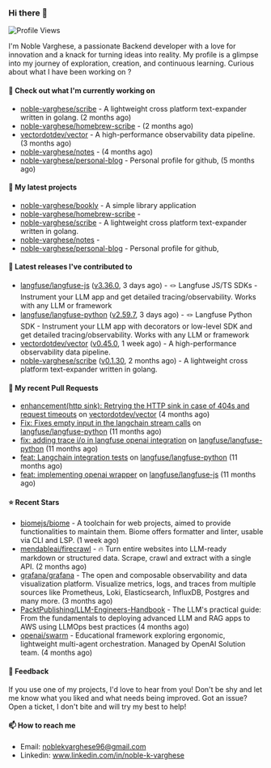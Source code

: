 ### Hi there 👋
![Profile Views](https://komarev.com/ghpvc/?username=noble-varghese&label=PROFILE+VIEWS)

I'm Noble Varghese, a passionate Backend developer with a love for innovation and a knack for turning ideas into reality. My profile is a glimpse into my journey of exploration, creation, and continuous learning. Curious about what I have been working on ?


#### 👷 Check out what I'm currently working on

- [noble-varghese/scribe](https://github.com/noble-varghese/scribe) - A lightweight cross platform text-expander written in golang. (2 months ago)
- [noble-varghese/homebrew-scribe](https://github.com/noble-varghese/homebrew-scribe) -  (2 months ago)
- [vectordotdev/vector](https://github.com/vectordotdev/vector) - A high-performance observability data pipeline. (3 months ago)
- [noble-varghese/notes](https://github.com/noble-varghese/notes) -  (4 months ago)
- [noble-varghese/personal-blog](https://github.com/noble-varghese/personal-blog) - Personal profile for github, (5 months ago)

#### 🌱 My latest projects

- [noble-varghese/bookly](https://github.com/noble-varghese/bookly) - A simple library application
- [noble-varghese/homebrew-scribe](https://github.com/noble-varghese/homebrew-scribe) - 
- [noble-varghese/scribe](https://github.com/noble-varghese/scribe) - A lightweight cross platform text-expander written in golang.
- [noble-varghese/notes](https://github.com/noble-varghese/notes) - 
- [noble-varghese/personal-blog](https://github.com/noble-varghese/personal-blog) - Personal profile for github,

#### 🔭 Latest releases I've contributed to

- [langfuse/langfuse-js](https://github.com/langfuse/langfuse-js) ([v3.36.0](https://github.com/langfuse/langfuse-js/releases/tag/v3.36.0), 3 days ago) - 🪢 Langfuse JS/TS SDKs - Instrument your LLM app and get detailed tracing/observability. Works with any LLM or framework
- [langfuse/langfuse-python](https://github.com/langfuse/langfuse-python) ([v2.59.7](https://github.com/langfuse/langfuse-python/releases/tag/v2.59.7), 3 days ago) - 🪢 Langfuse Python SDK - Instrument your LLM app with decorators or low-level SDK and get detailed tracing/observability. Works with any LLM or framework
- [vectordotdev/vector](https://github.com/vectordotdev/vector) ([v0.45.0](https://github.com/vectordotdev/vector/releases/tag/v0.45.0), 1 week ago) - A high-performance observability data pipeline.
- [noble-varghese/scribe](https://github.com/noble-varghese/scribe) ([v0.1.30](https://github.com/noble-varghese/scribe/releases/tag/v0.1.30), 2 months ago) - A lightweight cross platform text-expander written in golang.

#### 🔨 My recent Pull Requests

- [enhancement(http sink): Retrying the HTTP sink in case of 404s and request timeouts](https://github.com/vectordotdev/vector/pull/21457) on [vectordotdev/vector](https://github.com/vectordotdev/vector) (4 months ago)
- [Fix: Fixes empty input in the langchain stream calls](https://github.com/langfuse/langfuse-python/pull/538) on [langfuse/langfuse-python](https://github.com/langfuse/langfuse-python) (11 months ago)
- [fix: adding trace i/o in langfuse openai integration](https://github.com/langfuse/langfuse-python/pull/532) on [langfuse/langfuse-python](https://github.com/langfuse/langfuse-python) (11 months ago)
- [feat: Langchain integration tests](https://github.com/langfuse/langfuse-python/pull/527) on [langfuse/langfuse-python](https://github.com/langfuse/langfuse-python) (11 months ago)
- [feat: implementing openai wrapper](https://github.com/langfuse/langfuse-js/pull/114) on [langfuse/langfuse-js](https://github.com/langfuse/langfuse-js) (11 months ago)


#### ⭐ Recent Stars

- [biomejs/biome](https://github.com/biomejs/biome) - A toolchain for web projects, aimed to provide functionalities to maintain them. Biome offers formatter and linter, usable via CLI and LSP. (1 week ago)
- [mendableai/firecrawl](https://github.com/mendableai/firecrawl) - 🔥 Turn entire websites into LLM-ready markdown or structured data. Scrape, crawl and extract with a single API. (2 months ago)
- [grafana/grafana](https://github.com/grafana/grafana) - The open and composable observability and data visualization platform. Visualize metrics, logs, and traces from multiple sources like Prometheus, Loki, Elasticsearch, InfluxDB, Postgres and many more.  (3 months ago)
- [PacktPublishing/LLM-Engineers-Handbook](https://github.com/PacktPublishing/LLM-Engineers-Handbook) - The LLM&#39;s practical guide: From the fundamentals to deploying advanced LLM and RAG apps to AWS using LLMOps best practices (4 months ago)
- [openai/swarm](https://github.com/openai/swarm) - Educational framework exploring ergonomic, lightweight multi-agent orchestration. Managed by OpenAI Solution team. (4 months ago)

#### 💬 Feedback

If you use one of my projects, I'd love to hear from you! Don't be shy and let me know what you liked and what needs being improved. Got an issue? Open a ticket, I don't bite and will try my best to help!

#### 📫 How to reach me

- Email: noblekvarghese96@gmail.com
- Linkedin: www.linkedin.com/in/noble-k-varghese
